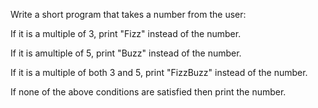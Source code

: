 Write a short program that takes a number from the user:

If it is a multiple of 3, print "Fizz" instead of the number. 

If it is amultiple of 5, print "Buzz" instead of the number. 

If it is a multiple of both 3 and 5, print "FizzBuzz" instead of the number.

If none of the above conditions are satisfied then print the number. 